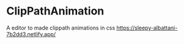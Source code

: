 # ClipPathAnimation
A editor to made clippath animations in css
https://sleepy-albattani-7b2dd3.netlify.app/
